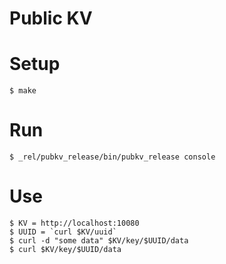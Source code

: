 Public KV
=========

Setup
=====
```
$ make
```

Run
===

```
$ _rel/pubkv_release/bin/pubkv_release console
```

Use
===

```
$ KV = http://localhost:10080
$ UUID = `curl $KV/uuid`
$ curl -d "some data" $KV/key/$UUID/data
$ curl $KV/key/$UUID/data
```
